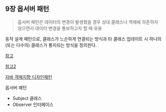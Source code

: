 ## 9장 옵서버 패턴

> 옵서버 패턴은 데이터의 변경이 발생했을 경우 상대 클래스나 객체에 의존하지 않으면서 데이터 변경을 통보하고자 할 때 유용

 동작 설계 패턴으로, 클래스가 느슨하게 연결되는 방식과 타 클래스 업데이트 시 하나의(또는 다수의) 클래스가 통지되는 방식을 정의한다.<br/>

[참고](http://leetaehoon.tistory.com/66) <br/>

[참고2](https://blog.naver.com/love667/221217457142)<br/>

[자바 객체지향 디자인패턴](https://1ilsang.blog.me/221150802437)<br/>



옵서버 패턴

- Subject 클래스 
- Observer 인터페이스
